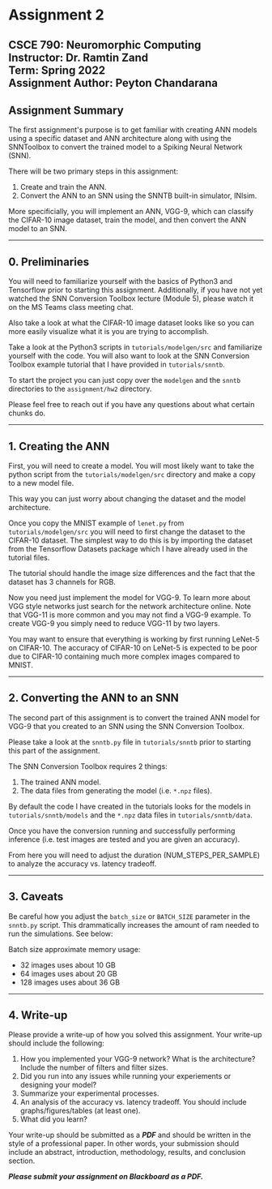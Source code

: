 # Assignment 2
CSCE 790: Neuromorphic Computing  
Instructor: Dr. Ramtin Zand  
Term: Spring 2022  
Assignment Author: Peyton Chandarana
---

## Assignment Summary
The first assignment's purpose is to get familiar with creating ANN models using a specific dataset and ANN architecture along with using the SNNToolbox to convert the trained model to a Spiking Neural Network (SNN).

There will be two primary steps in this assignment:
1. Create and train the ANN.
2. Convert the ANN to an SNN using the SNNTB built-in simulator, INIsim.

More specificially, you will implement an ANN, VGG-9, which can classify the CIFAR-10 image dataset, train the model, and then convert the ANN model to an SNN.

---

## 0. Preliminaries
You will need to familiarize yourself with the basics of Python3 and Tensorflow prior to starting this assignment. Additionally, if you have not yet watched the SNN Conversion Toolbox lecture (Module 5), please watch it on the MS Teams class meeting chat.

Also take a look at what the CIFAR-10 image dataset looks like so you can more easily visualize what it is you are trying to accomplish.

Take a look at the Python3 scripts in `tutorials/modelgen/src` and familiarize yourself with the code. You will also want to look at the SNN Conversion Toolbox example tutorial that I have provided in `tutorials/snntb`.

To start the project you can just copy over the `modelgen` and the `snntb` directories to the `assignment/hw2` directory.

Please feel free to reach out if you have any questions about what certain chunks do.

---

## 1. Creating the ANN

First, you will need to create a model. You will most likely want to take the python script from the `tutorials/modelgen/src` directory and make a copy to a new model file. 

This way you can just worry about changing the dataset and the model architecture.

Once you copy the MNIST example of `lenet.py` from `tutorials/modelgen/src` you will need to first change the dataset to the CIFAR-10 dataset. The simplest way to do this is by importing the dataset from the Tensorflow Datasets package which I have already used in the tutorial files.

The tutorial should handle the image size differences and the fact that the dataset has 3 channels for RGB.

Now you need just implement the model for VGG-9. To learn more about VGG style networks just search for the network architecture online. Note that VGG-11 is more common and you may not find a VGG-9 example. To create VGG-9 you simply need to reduce VGG-11 by two layers. 

You may want to ensure that everything is working by first running LeNet-5 on CIFAR-10. The accuracy of CIFAR-10 on LeNet-5 is expected to be poor due to CIFAR-10 containing much more complex images compared to MNIST.

---

## 2. Converting the ANN to an SNN

The second part of this assignment is to convert the trained ANN model for VGG-9 that you created to an SNN using the SNN Conversion Toolbox.

Please take a look at the `snntb.py` file in `tutorials/snntb` prior to starting this part of the assignment.

The SNN Conversion Toolbox requires 2 things:  
1. The trained ANN model.
2. The data files from generating the model (i.e. `*.npz` files).

By default the code I have created in the tutorials looks for the models in `tutorials/snntb/models` and the `*.npz` data files in `tutorials/snntb/data`.

Once you have the conversion running and successfully performing inference (i.e. test images are tested and you are given an accuracy).

From here you will need to adjust the duration (NUM_STEPS_PER_SAMPLE) to analyze the accuracy vs. latency tradeoff.

---

## 3. Caveats
Be careful how you adjust the `batch_size` or `BATCH_SIZE` parameter in the `snntb.py` script. This drammatically increases the amount of ram needed to run the simulations. See below:

Batch size approximate memory usage:  
- 32 images uses about 10 GB
- 64 images uses about 20 GB
- 128 images uses about 36 GB

---

## 4. Write-up
Please provide a write-up of how you solved this assignment. Your write-up should include the following:

1. How you implemented your VGG-9 network? What is the architecture? Include the number of filters and filter sizes.
2. Did you run into any issues while running your experiements or designing your model?
3. Summarize your experimental processes.
4. An analysis of the accuracy vs. latency tradeoff. You should include graphs/figures/tables (at least one).
5. What did you learn?

Your write-up should be submitted as a ***PDF*** and should be written in the style of a professional paper. In other words, your submission should include an abstract, introduction, methodology, results, and conclusion section.

***Please submit your assignment on Blackboard as a PDF.***
